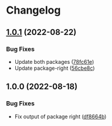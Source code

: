 # Changelog

## [1.0.1](https://github.com/RobertKolner/github-monorepo-release/compare/release-package-right-v1.0.0...release-package-right-v1.0.1) (2022-08-22)


### Bug Fixes

* Update both packages ([78fc61e](https://github.com/RobertKolner/github-monorepo-release/commit/78fc61e75b774e363736a555b15fa2bb279cabe8))
* Update package-right ([56cbe8c](https://github.com/RobertKolner/github-monorepo-release/commit/56cbe8c1db573ee0379cfdf8e26893bfbb8a35ce))

## 1.0.0 (2022-08-18)


### Bug Fixes

* Fix output of package right ([df8664b](https://github.com/RobertKolner/github-monorepo-release/commit/df8664bb57ae5645ef1ad63837feebde77500079))
